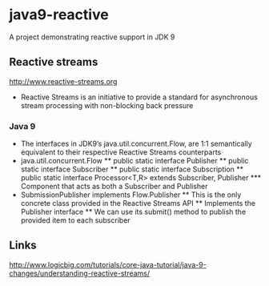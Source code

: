 # java9-reactive
A project demonstrating reactive support in JDK 9

## Reactive streams
http://www.reactive-streams.org
* Reactive Streams is an initiative to provide a standard for asynchronous stream processing with non-blocking back pressure

### Java 9
* The interfaces in JDK9’s java.util.concurrent.Flow, are 1:1 semantically equivalent to their respective Reactive Streams counterparts
* java.util.concurrent.Flow
** public static interface Publisher<T>
** public static interface Subscriber<T>
** public static interface Subscription
** public static interface Processor<T,R> extends Subscriber<T>, Publisher<R>
*** Component that acts as both a Subscriber and Publisher
* SubmissionPublisher<T> implements Flow.Publisher<T>
** This is the only concrete class provided in the Reactive Streams API
** Implements the Publisher interface
** We can use its submit() method to publish the provided item to each subscriber

## Links
http://www.logicbig.com/tutorials/core-java-tutorial/java-9-changes/understanding-reactive-streams/